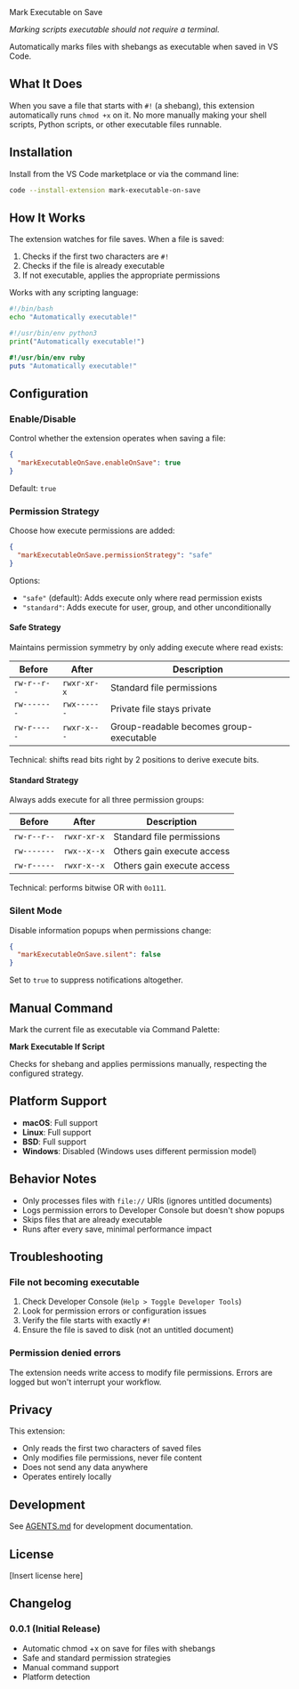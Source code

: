 <div align="center>

# Mark Executable on Save

_Marking scripts executable should not require a terminal._

</div>

Automatically marks files with shebangs as executable when saved in VS Code.

## What It Does

When you save a file that starts with `#!` (a shebang), this extension
automatically runs `chmod +x` on it. No more manually making your shell
scripts, Python scripts, or other executable files runnable.

## Installation

Install from the VS Code marketplace or via the command line:

```bash
code --install-extension mark-executable-on-save
```

## How It Works

The extension watches for file saves. When a file is saved:

1. Checks if the first two characters are `#!`
2. Checks if the file is already executable
3. If not executable, applies the appropriate permissions

Works with any scripting language:

```bash
#!/bin/bash
echo "Automatically executable!"
```

```python
#!/usr/bin/env python3
print("Automatically executable!")
```

```ruby
#!/usr/bin/env ruby
puts "Automatically executable!"
```

## Configuration

### Enable/Disable

Control whether the extension operates when saving a file:

```json
{
  "markExecutableOnSave.enableOnSave": true
}
```

Default: `true`

### Permission Strategy

Choose how execute permissions are added:

```json
{
  "markExecutableOnSave.permissionStrategy": "safe"
}
```

Options:

- `"safe"` (default): Adds execute only where read permission exists
- `"standard"`: Adds execute for user, group, and other unconditionally

#### Safe Strategy

Maintains permission symmetry by only adding execute where read exists:

| Before      | After       | Description                             |
| ----------- | ----------- | --------------------------------------- |
| `rw-r--r--` | `rwxr-xr-x` | Standard file permissions               |
| `rw-------` | `rwx------` | Private file stays private              |
| `rw-r-----` | `rwxr-x---` | Group-readable becomes group-executable |

Technical: shifts read bits right by 2 positions to derive execute bits.

#### Standard Strategy

Always adds execute for all three permission groups:

| Before      | After       | Description                |
| ----------- | ----------- | -------------------------- |
| `rw-r--r--` | `rwxr-xr-x` | Standard file permissions  |
| `rw-------` | `rwx--x--x` | Others gain execute access |
| `rw-r-----` | `rwxr-x--x` | Others gain execute access |

Technical: performs bitwise OR with `0o111`.

### Silent Mode

Disable information popups when permissions change:

```json
{
  "markExecutableOnSave.silent": false
}
```

Set to `true` to suppress notifications altogether.

## Manual Command

Mark the current file as executable via Command Palette:

**Mark Executable If Script**

Checks for shebang and applies permissions manually, respecting the
configured strategy.

## Platform Support

- **macOS**: Full support
- **Linux**: Full support
- **BSD**: Full support
- **Windows**: Disabled (Windows uses different permission model)

## Behavior Notes

- Only processes files with `file://` URIs (ignores untitled documents)
- Logs permission errors to Developer Console but doesn't show popups
- Skips files that are already executable
- Runs after every save, minimal performance impact

## Troubleshooting

### File not becoming executable

1. Check Developer Console (`Help > Toggle Developer Tools`)
2. Look for permission errors or configuration issues
3. Verify the file starts with exactly `#!`
4. Ensure the file is saved to disk (not an untitled document)

### Permission denied errors

The extension needs write access to modify file permissions. Errors are
logged but won't interrupt your workflow.

## Privacy

This extension:

- Only reads the first two characters of saved files
- Only modifies file permissions, never file content
- Does not send any data anywhere
- Operates entirely locally

## Development

See [AGENTS.md](AGENTS.md) for development documentation.

## License

[Insert license here]

## Changelog

### 0.0.1 (Initial Release)

- Automatic chmod +x on save for files with shebangs
- Safe and standard permission strategies
- Manual command support
- Platform detection
